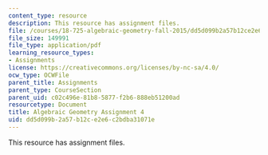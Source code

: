 ```yaml
---
content_type: resource
description: This resource has assignment files.
file: /courses/18-725-algebraic-geometry-fall-2015/dd5d099b2a57b12ce2e6c2bdba31071e_MIT18_725F15_hw4.pdf
file_size: 149991
file_type: application/pdf
learning_resource_types:
- Assignments
license: https://creativecommons.org/licenses/by-nc-sa/4.0/
ocw_type: OCWFile
parent_title: Assignments
parent_type: CourseSection
parent_uid: c02c496e-81b8-5877-f2b6-888eb51200ad
resourcetype: Document
title: Algebraic Geometry Assignment 4
uid: dd5d099b-2a57-b12c-e2e6-c2bdba31071e
---
```

This resource has assignment files.